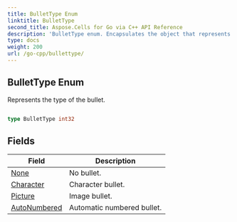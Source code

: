 ```yaml
---
title: BulletType Enum 
linktitle: BulletType
second_title: Aspose.Cells for Go via C++ API Reference
description: 'BulletType enum. Encapsulates the object that represents bullettype in Go.'
type: docs
weight: 200
url: /go-cpp/bullettype/
---
```


## BulletType Enum

Represents the type of the bullet.

```go

type BulletType int32


```

## Fields

| Field | Description |
| --- | --- |
|[None](./none/) | No bullet. | 
|[Character](./character/) | Character bullet. | 
|[Picture](./picture/) | Image bullet. | 
|[AutoNumbered](./autonumbered/) | Automatic numbered bullet. | 
